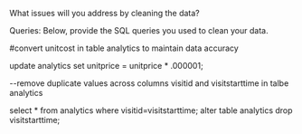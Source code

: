 What issues will you address by cleaning the data?





Queries:
Below, provide the SQL queries you used to clean your data.


#convert unitcost in table analytics to maintain data accuracy

update analytics set unitprice = unitprice * .000001;

--remove duplicate values across columns visitid and visitstarttime in talbe analytics

select * from analytics where visitid=visitstarttime;
alter table analytics drop visitstarttime;
